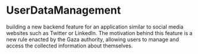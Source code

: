 # UserDataManagement
 building a new backend feature for an application similar to social media websites such as Twitter or LinkedIn. The motivation behind this feature is a new rule enacted by the Gaza authority, allowing users to manage and access the collected information about themselves.
